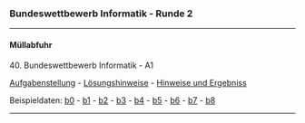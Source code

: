 ### Bundeswettbewerb Informatik - Runde 2
---

#### Müllabfuhr

40\. Bundeswettbewerb Informatik - A1

[Aufgabenstellung](./muellabfuhr/muellabfuhr.pdf) -
[Lösungshinweise](./muellabfuhr/muellabfuhrL.pdf) -
[Hinweise und Ergebniss](https://nbviewer.org/github/ktheu/Programmierwettbewerbe/blob/master/bwinf2/muellabfuhr/muellabfuhr.ipynb)

Beispieldaten: 
[b0](muellabfuhr/beispieldaten/muellabfuhr0.txt) -
[b1](muellabfuhr/beispieldaten/muellabfuhr1.txt) -
[b2](muellabfuhr/beispieldaten/muellabfuhr2.txt) -
[b3](muellabfuhr/beispieldaten/muellabfuhr3.txt) -
[b4](muellabfuhr/beispieldaten/muellabfuhr4.txt) -
[b5](muellabfuhr/beispieldaten/muellabfuhr5.txt) -
[b6](muellabfuhr/beispieldaten/muellabfuhr6.txt) -
[b7](muellabfuhr/beispieldaten/muellabfuhr7.txt) -
[b8](muellabfuhr/beispieldaten/muellabfuhr8.txt) 



----